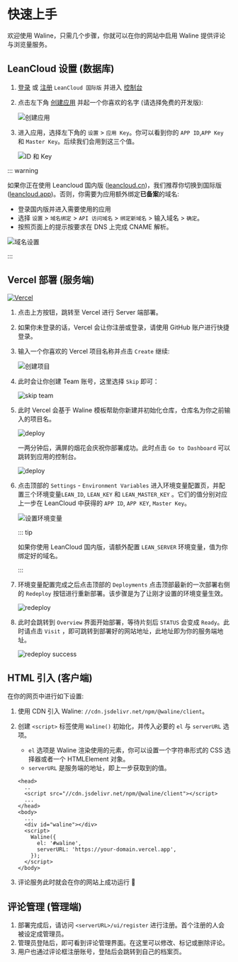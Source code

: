 # 快速上手

欢迎使用 Waline，只需几个步骤，你就可以在你的网站中启用 Waline 提供评论与浏览量服务。

<!-- more -->

## LeanCloud 设置 (数据库)

1. [登录](https://console.leancloud.app/login.html#/signin) 或 [注册](https://console.leancloud.app/login.html#/signup) `LeanCloud 国际版` 并进入 [控制台](https://console.leancloud.app/applist.html#/apps)

1. 点击左下角 [创建应用](https://console.leancloud.app/applist.html#/newapp) 并起一个你喜欢的名字 (请选择免费的开发版):

   ![创建应用](https://i.loli.net/2019/06/21/5d0c995c86fac81746.jpg)

1. 进入应用，选择左下角的 `设置` > `应用 Key`。你可以看到你的 `APP ID`,`APP Key` 和 `Master Key`。后续我们会用到这三个值。

   ![ID 和 Key](https://i.loli.net/2019/06/21/5d0c995c86fac81746.jpg)

::: warning

如果你正在使用 Leancloud 国内版 ([leancloud.cn](https://leancloud.cn))，我们推荐你切换到国际版 ([leancloud.app](https://leancloud.app))。否则，你需要为应用额外绑定**已备案**的域名:

- 登录国内版并进入需要使用的应用
- 选择 `设置` > `域名绑定` > `API 访问域名` > `绑定新域名` > 输入域名 > `确定`。
- 按照页面上的提示按要求在 DNS 上完成 CNAME 解析。

![域名设置](https://i.loli.net/2020/11/09/xfsX4JKt9zhuaiB.png)

:::

## Vercel 部署 (服务端)

[![Vercel](https://vercel.com/button)](https://vercel.com/import/project?template=https://github.com/walinejs/waline/tree/main/example)

1. 点击上方按钮，跳转至 Vercel 进行 Server 端部署。

1. 如果你未登录的话，Vercel 会让你注册或登录，请使用 GitHub 账户进行快捷登录。

1. 输入一个你喜欢的 Vercel 项目名称并点击 `Create` 继续:

   ![创建项目](../assets/vercel-1.png)

1. 此时会让你创建 Team 账号，这里选择 `Skip` 即可：

   ![skip team](../assets/vercel-2.png)

1. 此时 Vercel 会基于 Waline 模板帮助你新建并初始化仓库，仓库名为你之前输入的项目名。

   ![deploy](../assets/vercel-3.png)
   
   一两分钟后，满屏的烟花会庆祝你部署成功。此时点击 `Go to Dashboard` 可以跳转到应用的控制台。

   ![deploy](../assets/vercel-4.png)

1. 点击顶部的 `Settings` - `Environment Variables` 进入环境变量配置页，并配置三个环境变量`LEAN_ID`, `LEAN_KEY` 和 `LEAN_MASTER_KEY` 。它们的值分别对应上一步在 LeanCloud 中获得的 `APP ID`, `APP KEY`, `Master Key`。

   ![设置环境变量](../assets/vercel-5.png)

   ::: tip

   如果你使用 LeanCloud 国内版，请额外配置 `LEAN_SERVER` 环境变量，值为你绑定好的域名。

   :::

1. 环境变量配置完成之后点击顶部的 `Deployments` 点击顶部最新的一次部署右侧的 `Redeploy` 按钮进行重新部署。该步骤是为了让刚才设置的环境变量生效。

   ![redeploy](../assets/vercel-6.png)

1. 此时会跳转到 `Overview` 界面开始部署，等待片刻后 `STATUS` 会变成 `Ready`。此时请点击 `Visit` ，即可跳转到部署好的网站地址，此地址即为你的服务端地址。

   ![redeploy success](../assets/vercel-7.png)
   
## HTML 引入 (客户端)

在你的网页中进行如下设置:

1. 使用 CDN 引入 Waline: `//cdn.jsdelivr.net/npm/@waline/client`。

2. 创建 `<script>` 标签使用 `Waline()` 初始化，并传入必要的 `el` 与 `serverURL` 选项。

   - `el` 选项是 Waline 渲染使用的元素，你可以设置一个字符串形式的 CSS 选择器或者一个 HTMLElement 对象。
   - `serverURL` 是服务端的地址，即上一步获取到的值。

   ```html:line-numbers
   <head>
     ..
     <script src="//cdn.jsdelivr.net/npm/@waline/client"></script>
     ...
   </head>
   <body>
     ...
     <div id="waline"></div>
     <script>
       Waline({
         el: '#waline',
         serverURL: 'https://your-domain.vercel.app',
       });
     </script>
   </body>
   ```

3. 评论服务此时就会在你的网站上成功运行 :tada:

## 评论管理 (管理端)

1. 部署完成后，请访问 `<serverURL>/ui/register` 进行注册。首个注册的人会被设定成管理员。
1. 管理员登陆后，即可看到评论管理界面。在这里可以修改、标记或删除评论。
1. 用户也通过评论框注册账号，登陆后会跳转到自己的档案页。
